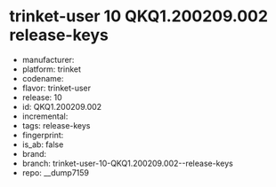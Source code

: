# trinket-user 10 QKQ1.200209.002  release-keys
- manufacturer: 
- platform: trinket
- codename: 
- flavor: trinket-user
- release: 10
- id: QKQ1.200209.002
- incremental: 
- tags: release-keys
- fingerprint: 
- is_ab: false
- brand: 
- branch: trinket-user-10-QKQ1.200209.002--release-keys
- repo: __dump7159
